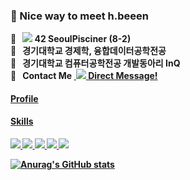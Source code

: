 ### 🤞  </b> Nice way to meet h.beeen 


<p>
  <b>🚀&nbsp;&nbsp;&nbsp;<img src="https://img.shields.io/badge/000000?style=flat-square&logo=42&logoColor=white"/> 42 SeoulPisciner (8-2)<br/>
  <b>🚀&nbsp;&nbsp;&nbsp;경기대학교</b> 경제학, 융합데이터공학전공<br/>
    <b>🚀&nbsp;&nbsp;&nbsp;경기대학교</b> 컴퓨터공학전공 개발동아리 InQ<br/>
    <b>🚀&nbsp;&nbsp;&nbsp;Contact Me <A HREF="http://instagram.com/h.beeen">&nbsp;<img src="https://img.shields.io/badge/Instagram-E4405F?style=flat-square&logo=Instagram&logoColor=white"/> </b> Direct Message! 
<h4> Profile </h4>
</p>
<h4> Skills </h4>

<p>
<img src="https://img.shields.io/badge/C++-000060?/style=flat-square&logo=C%2B%2B&logoColor=white"/> <img src="https://img.shields.io/badge/Java-F80000?/style=flat-square&logo=Oracle&logoColor=white"/> <img src="https://img.shields.io/badge/Python-3776AB?/style=flat-square&logo=Python&logoColor=white"/>
<img src="https://img.shields.io/badge/Spring-6DB33F?style=flat-square&logo=Spring&logoColor=white"/> <img src="https://img.shields.io/badge/Spring_Boot-6DB33F?style=flat-square&logo=SpringBoot&logoColor=white"/>
</p>


![Anurag's GitHub stats](https://github-readme-stats.vercel.app/api?username=h-beeen&show_icons=true&theme=radical)
